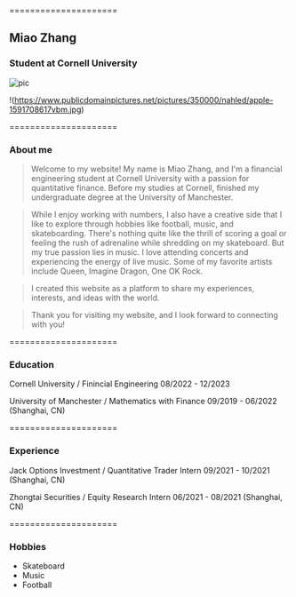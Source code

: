 =====================

## Miao Zhang

### Student at Cornell University

![pic](/mz528.github.io/graduation.jpq)

!(https://www.publicdomainpictures.net/pictures/350000/nahled/apple-1591708617vbm.jpg)



=====================

### About me

> Welcome to my website! My name is Miao Zhang, and I'm a financial engineering student at Cornell University with a passion for quantitative finance. Before my studies at Cornell, finished my undergraduate degree at the University of Manchester.

> While I enjoy working with numbers, I also have a creative side that I like to explore through hobbies like football, music, and skateboarding. There's nothing quite like the thrill of scoring a goal or feeling the rush of adrenaline while shredding on my skateboard. But my true passion lies in music. I love attending concerts and experiencing the energy of live music. Some of my favorite artists include Queen, Imagine Dragon, One OK Rock.

> I created this website as a platform to share my experiences, interests, and ideas with the world.

> Thank you for visiting my website, and I look forward to connecting with you!


=====================

### Education

Cornell University / Finincial Engineering
08/2022 - 12/2023

University of Manchester / Mathematics with Finance
09/2019 - 06/2022 (Shanghai, CN)


=====================

### Experience

Jack Options Investment / Quantitative Trader Intern
09/2021 - 10/2021 (Shanghai, CN)

Zhongtai Securities / Equity Research Intern
06/2021 - 08/2021 (Shanghai, CN)

=====================

### Hobbies

- Skateboard
- Music
- Football




